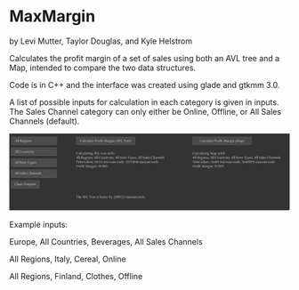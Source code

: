 # MaxMargin

by Levi Mutter, Taylor Douglas, and Kyle Helstrom

Calculates the profit margin of a set of sales using both an AVL tree and a Map, intended to compare the two data structures.

Code is in C++ and the interface was created using glade and gtkmm 3.0.

A list of possible inputs for calculation in each category is given in inputs. The Sales Channel category can only either be Online, Offline, or All Sales Channels (default). 

![screenshot](https://github.com/lmutter/MaxMargin/blob/main/screenshot.png?raw=true)


Example inputs:

Europe, All Countries, Beverages, All Sales Channels

All Regions, Italy, Cereal, Online

All Regions, Finland, Clothes, Offline
